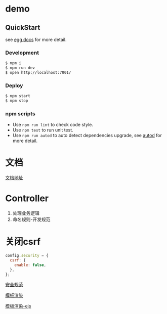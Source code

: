 # demo



## QuickStart

<!-- add docs here for user -->

see [egg docs][egg] for more detail.

### Development

```bash
$ npm i
$ npm run dev
$ open http://localhost:7001/
```

### Deploy

```bash
$ npm start
$ npm stop
```

### npm scripts

- Use `npm run lint` to check code style.
- Use `npm test` to run unit test.
- Use `npm run autod` to auto detect dependencies upgrade, see [autod](https://www.npmjs.com/package/autod) for more detail.


[egg]: https://eggjs.org

# 文档
[文档地址](https://eggjs.org/zh-cn/intro/quickstart.html)

# Controller
1. 处理业务逻辑
2. 命名规则-开发规范

# 关闭csrf
```js
config.security = {
  csrf: {
    enable: false,
  },
};
```

[安全规范](https://eggjs.org/zh-cn/core/security.html#%E5%AE%89%E5%85%A8%E5%A8%81%E8%83%81csrf%E7%9A%84%E9%98%B2%E8%8C%83)

[模板渲染](https://eggjs.org/zh-cn/core/view.html#mobileAside)

[模板渲染-ejs](https://github.com/eggjs/egg-view-ejs)

